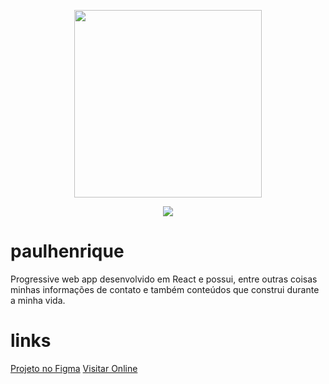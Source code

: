 <p align="center">
  <img width="300px" src="https://user-images.githubusercontent.com/22857183/96354511-e8706a00-10ad-11eb-9e5f-bdf6d3ac6f18.png" style="margin:auto"/>
</p>
<p align="center">
<img src="https://img.shields.io/badge/React-%3E%20v16.4-blue">
</p>

# paulhenrique

Progressive web app desenvolvido em React e possui, entre outras coisas minhas informações de contato e também conteúdos que construi durante a minha vida.

# links
[Projeto no Figma](https://www.figma.com/file/HUdbHG95BVrvAot5ChqTZq/PaulhenriqueDev?node-id=0%3A1)
[Visitar Online](https://paulhenriquev.netlify.app/)
